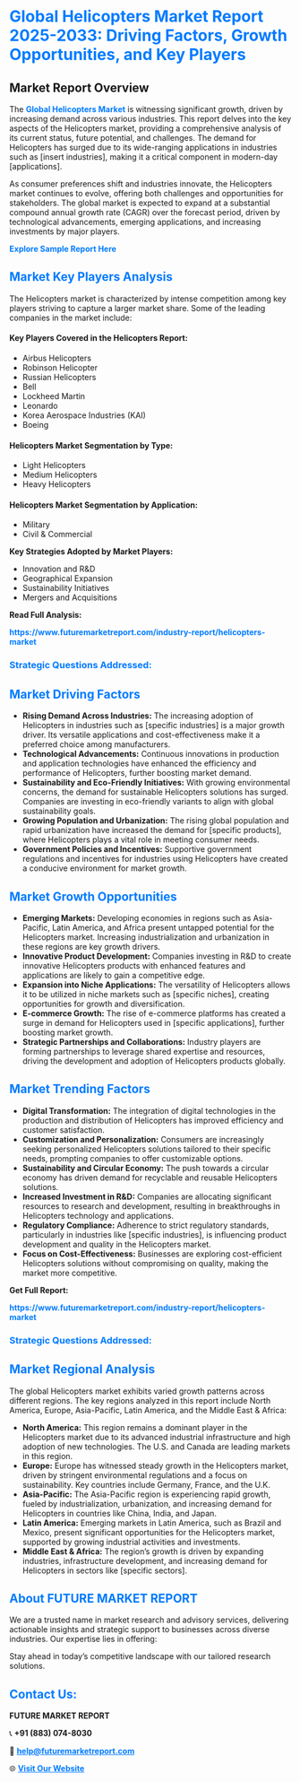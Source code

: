<h1 style="color: #007BFF;">Global Helicopters Market Report 2025-2033: Driving Factors, Growth Opportunities, and Key Players</h1>

<section id="overview">
<h2>Market Report Overview</h2>
<p>The <a href="https://www.futuremarketreport.com/industry-report/helicopters-market" style="color: #007BFF; text-decoration: none;"><strong>Global Helicopters Market</strong></a> is witnessing significant growth, driven by increasing demand across various industries. This report delves into the key aspects of the Helicopters market, providing a comprehensive analysis of its current status, future potential, and challenges. The demand for Helicopters has surged due to its wide-ranging applications in industries such as [insert industries], making it a critical component in modern-day [applications].</p>
<p>As consumer preferences shift and industries innovate, the Helicopters market continues to evolve, offering both challenges and opportunities for stakeholders. The global market is expected to expand at a substantial compound annual growth rate (CAGR) over the forecast period, driven by technological advancements, emerging applications, and increasing investments by major players.</p>
</section>

<section id="overview">
<p><a href="https://www.futuremarketreport.com/request-sample/reportId=97093" style="color: #007BFF; text-decoration: none;"><strong>Explore Sample Report Here</strong></a></p>
</section>

<section id="key-players">
<h2 style="color: #007BFF;">Market Key Players Analysis</h2>
<p>The Helicopters market is characterized by intense competition among key players striving to capture a larger market share. Some of the leading companies in the market include:</p>
<h4>Key Players Covered in the Helicopters Report:</h4>
<ul><li>Airbus Helicopters</li><li>Robinson Helicopter</li><li>Russian Helicopters</li><li>Bell</li><li>Lockheed Martin</li><li>Leonardo</li><li>Korea Aerospace Industries (KAI)</li><li>Boeing</li></ul>
<h4>Helicopters Market Segmentation by Type:</h4>
<ul><li>Light Helicopters</li><li>Medium Helicopters</li><li>Heavy Helicopters</li></ul>

<h4>Helicopters Market Segmentation by Application:</h4>
<ul><li>Military</li><li>Civil &amp; Commercial</li></ul>
<p><strong>Key Strategies Adopted by Market Players:</strong></p>
<ul>
<li>Innovation and R&D</li>
<li>Geographical Expansion</li>
<li>Sustainability Initiatives</li>
<li>Mergers and Acquisitions</li>
</ul>
</section>

<section>
<p><strong>Read Full Analysis: </strong></p><a href="https://www.futuremarketreport.com/industry-report/helicopters-market" style="color: #007BFF; text-decoration: none;"><strong>https://www.futuremarketreport.com/industry-report/helicopters-market</strong></a>
<h3 style="color: #007BFF;">Strategic Questions Addressed:</h3>
</section>

<section id="driving-factors">
<h2 style="color: #007BFF;">Market Driving Factors</h2>
<ul>
<li><strong>Rising Demand Across Industries:</strong> The increasing adoption of Helicopters in industries such as [specific industries] is a major growth driver. Its versatile applications and cost-effectiveness make it a preferred choice among manufacturers.</li>
<li><strong>Technological Advancements:</strong> Continuous innovations in production and application technologies have enhanced the efficiency and performance of Helicopters, further boosting market demand.</li>
<li><strong>Sustainability and Eco-Friendly Initiatives:</strong> With growing environmental concerns, the demand for sustainable Helicopters solutions has surged. Companies are investing in eco-friendly variants to align with global sustainability goals.</li>
<li><strong>Growing Population and Urbanization:</strong> The rising global population and rapid urbanization have increased the demand for [specific products], where Helicopters plays a vital role in meeting consumer needs.</li>
<li><strong>Government Policies and Incentives:</strong> Supportive government regulations and incentives for industries using Helicopters have created a conducive environment for market growth.</li>
</ul>
</section>

<section id="growth-opportunities">
<h2 style="color: #007BFF;">Market Growth Opportunities</h2>
<ul>
<li><strong>Emerging Markets:</strong> Developing economies in regions such as Asia-Pacific, Latin America, and Africa present untapped potential for the Helicopters market. Increasing industrialization and urbanization in these regions are key growth drivers.</li>
<li><strong>Innovative Product Development:</strong> Companies investing in R&D to create innovative Helicopters products with enhanced features and applications are likely to gain a competitive edge.</li>
<li><strong>Expansion into Niche Applications:</strong> The versatility of Helicopters allows it to be utilized in niche markets such as [specific niches], creating opportunities for growth and diversification.</li>
<li><strong>E-commerce Growth:</strong> The rise of e-commerce platforms has created a surge in demand for Helicopters used in [specific applications], further boosting market growth.</li>
<li><strong>Strategic Partnerships and Collaborations:</strong> Industry players are forming partnerships to leverage shared expertise and resources, driving the development and adoption of Helicopters products globally.</li>
</ul>
</section>

<section id="trending-factors">
<h2 style="color: #007BFF;">Market Trending Factors</h2>
<ul>
<li><strong>Digital Transformation:</strong> The integration of digital technologies in the production and distribution of Helicopters has improved efficiency and customer satisfaction.</li>
<li><strong>Customization and Personalization:</strong> Consumers are increasingly seeking personalized Helicopters solutions tailored to their specific needs, prompting companies to offer customizable options.</li>
<li><strong>Sustainability and Circular Economy:</strong> The push towards a circular economy has driven demand for recyclable and reusable Helicopters solutions.</li>
<li><strong>Increased Investment in R&D:</strong> Companies are allocating significant resources to research and development, resulting in breakthroughs in Helicopters technology and applications.</li>
<li><strong>Regulatory Compliance:</strong> Adherence to strict regulatory standards, particularly in industries like [specific industries], is influencing product development and quality in the Helicopters market.</li>
<li><strong>Focus on Cost-Effectiveness:</strong> Businesses are exploring cost-efficient Helicopters solutions without compromising on quality, making the market more competitive.</li>
</ul>
</section>

<section>
<p><strong>Get Full Report: </strong></p><a href="https://www.futuremarketreport.com/industry-report/helicopters-market" style="color: #007BFF; text-decoration: none;"><strong>https://www.futuremarketreport.com/industry-report/helicopters-market</strong></a>
<h3 style="color: #007BFF;">Strategic Questions Addressed:</h3>
</section>


<section id="regional-analysis">
<h2 style="color: #007BFF;">Market Regional Analysis</h2>
<p>The global Helicopters market exhibits varied growth patterns across different regions. The key regions analyzed in this report include North America, Europe, Asia-Pacific, Latin America, and the Middle East & Africa:</p>
<ul>
<li><strong>North America:</strong> This region remains a dominant player in the Helicopters market due to its advanced industrial infrastructure and high adoption of new technologies. The U.S. and Canada are leading markets in this region.</li>
<li><strong>Europe:</strong> Europe has witnessed steady growth in the Helicopters market, driven by stringent environmental regulations and a focus on sustainability. Key countries include Germany, France, and the U.K.</li>
<li><strong>Asia-Pacific:</strong> The Asia-Pacific region is experiencing rapid growth, fueled by industrialization, urbanization, and increasing demand for Helicopters in countries like China, India, and Japan.</li>
<li><strong>Latin America:</strong> Emerging markets in Latin America, such as Brazil and Mexico, present significant opportunities for the Helicopters market, supported by growing industrial activities and investments.</li>
<li><strong>Middle East & Africa:</strong> The region’s growth is driven by expanding industries, infrastructure development, and increasing demand for Helicopters in sectors like [specific sectors].</li>
</ul>
</section>

<footer>
<h2 style="color: #007BFF;">About FUTURE MARKET REPORT</h2>
<p>We are a trusted name in market research and advisory services, delivering actionable insights and strategic support to businesses across diverse industries. Our expertise lies in offering:</p>

<p>Stay ahead in today’s competitive landscape with our tailored research solutions.</p>

<h2 style="color: #007BFF;">Contact Us:</h2>
<p><strong>FUTURE MARKET REPORT</strong></p>
<p>📞 <strong>+91 (883) 074-8030</strong></p>
<p>📧 <strong><a href="mailto:help@futuremarketreport.com" style="color: #007BFF;">help@futuremarketreport.com</a></strong></p>
<p>🌐 <strong><a href="https://www.futuremarketreport.com/" style="color: #007BFF;">Visit Our Website</a></strong></p>
</footer>